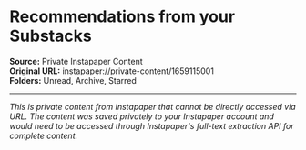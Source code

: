 # Recommendations from your Substacks

**Source:** Private Instapaper Content  
**Original URL:** instapaper://private-content/1659115001  
**Folders:** Unread, Archive, Starred  

---

*This is private content from Instapaper that cannot be directly accessed via URL. The content was saved privately to your Instapaper account and would need to be accessed through Instapaper's full-text extraction API for complete content.*